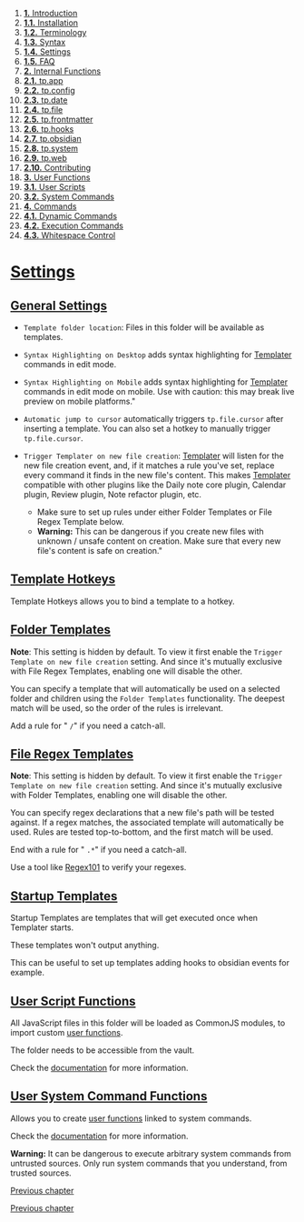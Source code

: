 1. [**1.** Introduction](Atlas/tools/obsidian/Templater/Templater%20doc/introduction.md)
1. [**1.1.** Installation](Atlas/tools/obsidian/Templater/Templater%20doc/installation.md)
2. [**1.2.** Terminology](terminology.md)
3. [**1.3.** Syntax](syntax.md)
4. [**1.4.** Settings](settings.md)
5. [**1.5.** FAQ](Atlas/tools/obsidian/Templater/Templater%20doc/faq.md)
3. [**2.** Internal Functions](Atlas/tools/obsidian/Templater/Templater%20doc/internal-functions/overview.md)
01. [**2.1.** tp.app](app-module.md)
2. [**2.2.** tp.config](config-module.md)
3. [**2.3.** tp.date](date-module.md)
4. [**2.4.** tp.file](file-module.md)
5. [**2.5.** tp.frontmatter](frontmatter-module.md)
6. [**2.6.** tp.hooks](hooks-module.md)
7. [**2.7.** tp.obsidian](obsidian-module.md)
8. [**2.8.** tp.system](system-module.md)
9. [**2.9.** tp.web](web-module.md)
10. [**2.10.** Contributing](contribute.md)
5. [**3.** User Functions](Atlas/tools/obsidian/Templater/Templater%20doc/user-functions/overview.md)
1. [**3.1.** User Scripts](script-user-functions.md)
2. [**3.2.** System Commands](system-user-functions.md)
7. [**4.** Commands](Atlas/tools/obsidian/Templater/Templater%20doc/commands/overview.md)
1. [**4.1.** Dynamic Commands](dynamic-command.md)
2. [**4.2.** Execution Commands](execution-command.md)
3. [**4.3.** Whitespace Control](whitespace-control.md)

# [Settings](settings.md)

## [General Settings](settings.md#general-settings)

- `Template folder location`: Files in this folder will be available as templates.
- `Syntax Highlighting on Desktop` adds syntax highlighting for [Templater](https://github.com/SilentVoid13/Templater) commands in edit mode.
- `Syntax Highlighting on Mobile` adds syntax highlighting for [Templater](https://github.com/SilentVoid13/Templater) commands in edit mode on mobile. Use with caution: this may break live preview on mobile platforms."
- `Automatic jump to cursor` automatically triggers `tp.file.cursor` after inserting a template. You can also set a hotkey to manually trigger `tp.file.cursor`.
- `Trigger Templater on new file creation`: [Templater](https://github.com/SilentVoid13/Templater) will listen for the new file creation event, and, if it matches a rule you've set, replace every command it finds in the new file's content. This makes [Templater](https://github.com/SilentVoid13/Templater) compatible with other plugins like the Daily note core plugin, Calendar plugin, Review plugin, Note refactor plugin, etc.

  - Make sure to set up rules under either Folder Templates or File Regex Template below.
  - **Warning:** This can be dangerous if you create new files with unknown / unsafe content on creation. Make sure that every new file's content is safe on creation."

## [Template Hotkeys](settings.md)

Template Hotkeys allows you to bind a template to a hotkey.

## [Folder Templates](settings.md)

**Note**: This setting is hidden by default. To view it first enable the `Trigger Template on new file creation` setting. And since it's mutually exclusive with File Regex Templates, enabling one will disable the other.

You can specify a template that will automatically be used on a selected folder and children using the `Folder Templates` functionality. The deepest match will be used, so the order of the rules is irrelevant.

Add a rule for " `/`" if you need a catch-all.

## [File Regex Templates](settings.md)

**Note**: This setting is hidden by default. To view it first enable the `Trigger Template on new file creation` setting. And since it's mutually exclusive with Folder Templates, enabling one will disable the other.

You can specify regex declarations that a new file's path will be tested against. If a regex matches, the associated template will automatically be used. Rules are tested top-to-bottom, and the first match will be used.

End with a rule for " `.*`" if you need a catch-all.

Use a tool like [Regex101](https://regex101.com/) to verify your regexes.

## [Startup Templates](settings.md)

Startup Templates are templates that will get executed once when Templater starts.

These templates won't output anything.

This can be useful to set up templates adding hooks to obsidian events for example.

## [User Script Functions](settings.md)

All JavaScript files in this folder will be loaded as CommonJS modules, to import custom [user functions](Atlas/tools/obsidian/Templater/Templater%20doc/user-functions/overview.md).

The folder needs to be accessible from the vault.

Check the [documentation](script-user-functions.md) for more information.

## [User System Command Functions](settings.md)

Allows you to create [user functions](Atlas/tools/obsidian/Templater/Templater%20doc/user-functions/overview.md) linked to system commands.

Check the [documentation](system-user-functions.md) for more information.

**Warning:** It can be dangerous to execute arbitrary system commands from untrusted sources. Only run system commands that you understand, from trusted sources.

[Previous chapter](syntax.md)

[Previous chapter](syntax.md)

